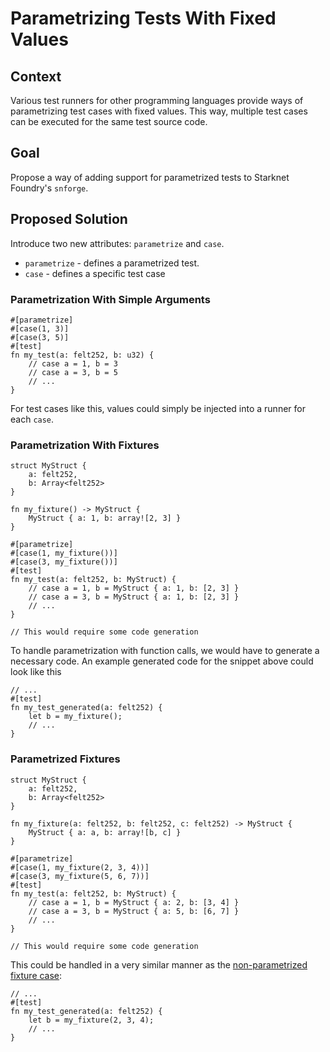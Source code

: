 # Parametrizing Tests With Fixed Values

## Context

Various test runners for other programming languages provide ways of parametrizing test cases with fixed values.
This way, multiple test cases can be executed for the same test source code.

## Goal

Propose a way of adding support for parametrized tests to Starknet Foundry's `snforge`.

## Proposed Solution

Introduce two new attributes: `parametrize` and `case`.

- `parametrize` - defines a parametrized test.
- `case` - defines a specific test case

### Parametrization With Simple Arguments

```cairo
#[parametrize]
#[case(1, 3)]
#[case(3, 5)]
#[test]
fn my_test(a: felt252, b: u32) {
    // case a = 1, b = 3
    // case a = 3, b = 5
    // ...
}
```

For test cases like this, values could simply be injected into a runner for each `case`.

### Parametrization With Fixtures

```cairo
struct MyStruct {
    a: felt252, 
    b: Array<felt252>
}

fn my_fixture() -> MyStruct {
    MyStruct { a: 1, b: array![2, 3] }
}

#[parametrize]
#[case(1, my_fixture())]
#[case(3, my_fixture())]
#[test]
fn my_test(a: felt252, b: MyStruct) {
    // case a = 1, b = MyStruct { a: 1, b: [2, 3] }
    // case a = 3, b = MyStruct { a: 1, b: [2, 3] }
    // ...
}

// This would require some code generation
```

To handle parametrization with function calls, we would have to generate a necessary code.
An example generated code for the snippet above could look like this

```cairo
// ...
#[test]
fn my_test_generated(a: felt252) {
    let b = my_fixture();
    // ...
}
```

### Parametrized Fixtures

```cairo
struct MyStruct {
    a: felt252, 
    b: Array<felt252>
}

fn my_fixture(a: felt252, b: felt252, c: felt252) -> MyStruct {
    MyStruct { a: a, b: array![b, c] }
}

#[parametrize]
#[case(1, my_fixture(2, 3, 4))]
#[case(3, my_fixture(5, 6, 7))]
#[test]
fn my_test(a: felt252, b: MyStruct) {
    // case a = 1, b = MyStruct { a: 2, b: [3, 4] }
    // case a = 3, b = MyStruct { a: 5, b: [6, 7] }
    // ...
}

// This would require some code generation
```

This could be handled in a very similar manner as the [non-parametrized fixture case](#parametrization-with-fixtures):

```cairo
// ...
#[test]
fn my_test_generated(a: felt252) {
    let b = my_fixture(2, 3, 4);
    // ...
}
```

